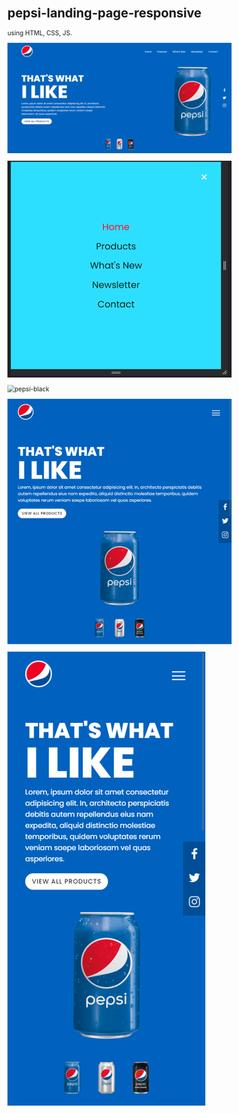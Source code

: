 # pepsi-landing-page-responsive
using HTML, CSS, JS.

![pepsi-laptop](https://github.com/Rimjhim20/Pepssi-Responsive-Landingpage/blob/master/website%20ss/pepsi-laptop.png)

![pepsi-hamburger](https://github.com/Rimjhim20/Pepssi-Responsive-Landingpage/blob/master/website%20ss/hamburger.png)

![pepsi-black]()

![pepsi-tablet](https://github.com/Rimjhim20/Pepssi-Responsive-Landingpage/blob/master/website%20ss/pepsi-tablet.png)

![pepsi-movil](https://github.com/Rimjhim20/Pepssi-Responsive-Landingpage/blob/master/website%20ss/pepsi-movil.png
)
